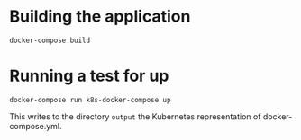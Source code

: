 # Building the application
```
docker-compose build
```
# Running a test for up
```
docker-compose run k8s-docker-compose up
```
This writes to the directory `output` the Kubernetes representation of docker-compose.yml.
